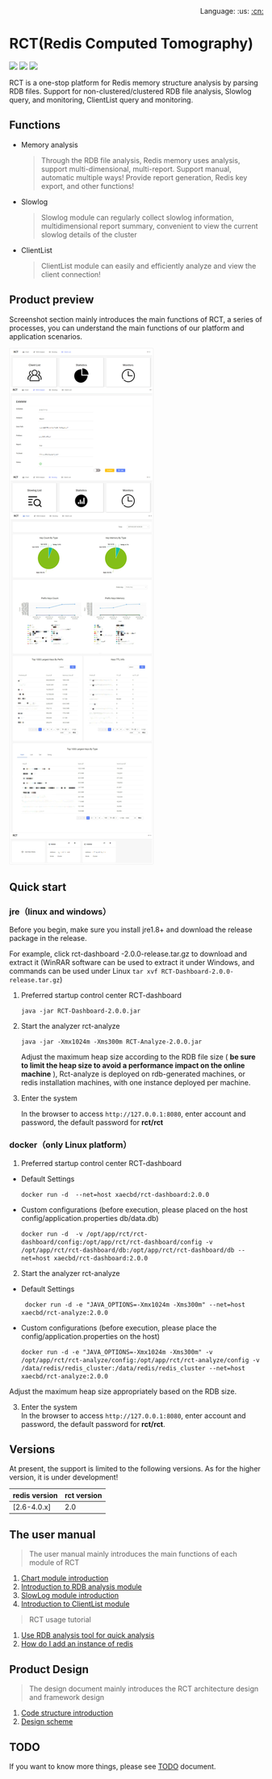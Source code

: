 
<div align="right">Language: :us:
<a title="Chinese" href="./README_zh.md">:cn:</a>
</div>

# RCT(Redis Computed Tomography)

![](https://img.shields.io/badge/redis-%3E%3D2.6.0-green.svg) ![](https://img.shields.io/badge/SpringCloud--lightgrey.svg) ![](https://img.shields.io/badge/build-passing-yellow.svg)

RCT is a one-stop platform for Redis memory structure analysis by parsing RDB files. Support for non-clustered/clustered RDB file analysis, Slowlog query, and monitoring, ClientList query and monitoring.

## Functions
- Memory analysis
  >Through the RDB file analysis, Redis memory uses analysis, support multi-dimensional, multi-report. Support manual, automatic multiple ways! Provide report generation, Redis key export, and other functions!

- Slowlog

  >Slowlog module can regularly collect slowlog information, multidimensional report summary, convenient to view the current slowlog details of the cluster
  
- ClientList

  >ClientList module can easily and efficiently analyze and view the client connection!
   

## Product preview
Screenshot section mainly introduces the main functions of RCT, a series of processes, you can understand the main functions of our platform and application scenarios.

![](./doc/screenshots/rct.jpg)
 
 ## Quick start

 ### jre（linux and windows）
 Before you begin, make sure you install jre1.8+ and download the release package in the release.
 
For example, click rct-dashboard -2.0.0-release.tar.gz to download and extract it (WinRAR software can be used to extract it under Windows, and commands can be used under Linux ``` tar xvf RCT-Dashboard-2.0.0-release.tar.gz ```)
 
1. Preferred startup control center RCT-dashboard
   ```
   java -jar RCT-Dashboard-2.0.0.jar
   ```
2. Start the analyzer rct-analyze
   ```
   java -jar -Xmx1024m -Xms300m RCT-Analyze-2.0.0.jar
   ```

   Adjust the maximum heap size according to the RDB file size ( **be sure to limit the heap size to avoid a performance impact on the online machine** ), Rct-analyze is deployed on rdb-generated machines, or redis installation machines, with one instance deployed per machine.

3. Enter the system

   In the browser to access ``` http://127.0.0.1:8080 ```, enter account and password, the default password for **rct/rct**
 
 ### docker（only Linux platform） 
1. Preferred startup control center RCT-dashboard
  - Default Settings
    ```
    docker run -d  --net=host xaecbd/rct-dashboard:2.0.0
    ```
  - Custom configurations (before execution, please placed on the host config/application.properties db/data.db)
    ```
    docker run -d  -v /opt/app/rct/rct-dashboard/config:/opt/app/rct/rct-dashboard/config -v /opt/app/rct/rct-dashboard/db:/opt/app/rct/rct-dashboard/db --net=host xaecbd/rct-dashboard:2.0.0
    ```
2. Start the analyzer rct-analyze
  - Default Settings
    ```
     docker run -d -e "JAVA_OPTIONS=-Xmx1024m -Xms300m" --net=host xaecbd/rct-analyze:2.0.0
    ```
  - Custom configurations (before execution, please place the config/application.properties on the host)
    ```
    docker run -d -e "JAVA_OPTIONS=-Xmx1024m -Xms300m" -v /opt/app/rct/rct-analyze/config:/opt/app/rct/rct-analyze/config -v /data/redis/redis_cluster:/data/redis/redis_cluster --net=host xaecbd/rct-analyze:2.0.0
    ```    
   Adjust the maximum heap size appropriately based on the RDB size.

3. Enter the system   
    In the browser to access ``` http://127.0.0.1:8080 ```, enter account and password, the default password for **rct/rct**.
   
## Versions
At present, the support is limited to the following versions. As for the higher version, it is under development!

redis version|rct version
---|---
[2.6-4.0.x]|2.0
## The user manual
> The user manual mainly introduces the main functions of each module of RCT

1. [Chart module introduction](./doc/Chart_module.md)
2. [Introduction to RDB analysis module](./doc/Introduction_to_rdb_analysis_module.md)
3. [SlowLog module introduction](./doc/SlowLog_module_introduction.md)
4. [Introduction to ClientList module](./doc/Introduction_to_clientList_module.md)

> RCT usage tutorial
1. [Use RDB analysis tool for quick analysis](./doc/Use_rdb_analysis_tool_for_quick_analysis.md)
2. [How do I add an instance of redis](./doc/add_an_instance_of_redis.md)


## Product Design
> The design document mainly introduces the RCT architecture design and framework design

  1. [Code structure introduction](./doc/Code_structure_introduction.md) 
  2. [Design scheme](./doc/Design_scheme.md) 


## TODO
If you want to know more things, please see  [TODO](./doc/TODO.md) document.
